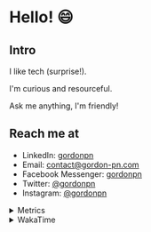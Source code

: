 # Hello! 😄

## Intro

I like tech (surprise!).

I'm curious and resourceful.

Ask me anything, I'm friendly!

## Reach me at

- LinkedIn: [gordonpn](https://www.linkedin.com/in/gordonpn/)
- Email: [contact@gordon-pn.com](mailto:contact@gordon-pn.com)
- Facebook Messenger: [gordonpn](https://www.messenger.com/t/Gordonpn)
- Twitter: [@gordonpn](https://twitter.com/Gordonpn)
- Instagram: [@gordonpn](https://www.instagram.com/gordonpn/)

<details>
  <summary>Metrics</summary>

  <img align="center" src="https://github.com/gordonpn/gordonpn/blob/master/github-metrics.svg" alt="GitHub Metrics">

</details>

<details>
  <summary>WakaTime</summary>

  <!--START_SECTION:waka-->
📊 **This Week I Spent My Time On** 

```text
💬 Programming Languages: 
Java                     12 hrs 4 mins       █████████████████░░░░░░░░   68.59 % 
Brazil Dependency Config 3 hrs 45 mins       █████░░░░░░░░░░░░░░░░░░░░   21.37 % 
XML                      45 mins             █░░░░░░░░░░░░░░░░░░░░░░░░   04.32 % 
TypeScript               30 mins             █░░░░░░░░░░░░░░░░░░░░░░░░   02.93 % 
GitIgnore file           11 mins             ░░░░░░░░░░░░░░░░░░░░░░░░░   01.07 % 

🔥 Editors: 
Intellijidea             16 hrs 53 mins      ████████████████████████░   95.99 % 
VS Code                  42 mins             █░░░░░░░░░░░░░░░░░░░░░░░░   04.01 % 
```


 Last Updated on 20/03/2024 10:18:08 UTC
<!--END_SECTION:waka-->
</details>
